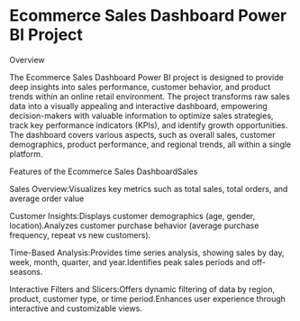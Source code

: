 # Ecommerce Sales Dashboard Power BI Project 

Overview

The Ecommerce Sales Dashboard Power BI project is designed to provide deep insights into sales performance, customer behavior, and product trends within an online retail environment. The project transforms raw sales data into a visually appealing and interactive dashboard, empowering decision-makers with valuable information to optimize sales strategies, track key performance indicators (KPIs), and identify growth opportunities. The dashboard covers various aspects, such as overall sales, customer demographics, product performance, and regional trends, all within a single platform.

Features of the Ecommerce Sales DashboardSales

Sales Overview:Visualizes key metrics such as total sales, total orders, and average order value

Customer Insights:Displays customer demographics (age, gender, location).Analyzes customer purchase behavior (average purchase frequency, repeat vs new customers).

Time-Based Analysis:Provides time series analysis, showing sales by day, week, month, quarter, and year.Identifies peak sales periods and off-seasons.

Interactive Filters and Slicers:Offers dynamic filtering of data by region, product, customer type, or time period.Enhances user experience through interactive and customizable views.
